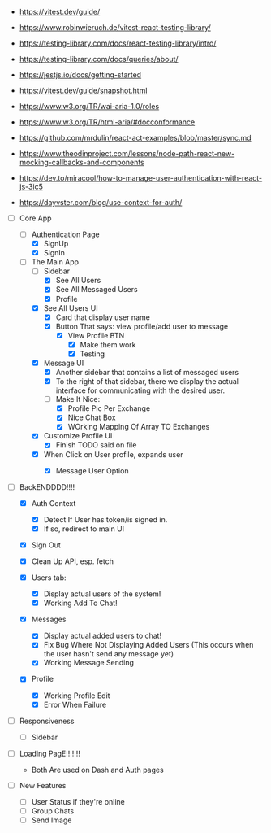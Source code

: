 - https://vitest.dev/guide/
- https://www.robinwieruch.de/vitest-react-testing-library/
- https://testing-library.com/docs/react-testing-library/intro/
- https://testing-library.com/docs/queries/about/
- https://jestjs.io/docs/getting-started
- https://vitest.dev/guide/snapshot.html
- https://www.w3.org/TR/wai-aria-1.0/roles
- https://www.w3.org/TR/html-aria/#docconformance
- https://github.com/mrdulin/react-act-examples/blob/master/sync.md
- https://www.theodinproject.com/lessons/node-path-react-new-mocking-callbacks-and-components

- https://dev.to/miracool/how-to-manage-user-authentication-with-react-js-3ic5
- https://dayvster.com/blog/use-context-for-auth/

- [ ] Core App
    - [ ] Authentication Page
        - [X] SignUp
        - [X] SignIn

    - [ ] The Main App
        - [ ] Sidebar
            - [X] See All Users
            - [X] See All Messaged Users
            - [X] Profile

        - [X] See All Users UI
            - [X] Card that display user name
            - [X] Button That says: view profile/add user to message
                - [X] View Profile BTN
                    - [X] Make them work
                    - [X] Testing

        - [X] Message UI
            - [X] Another sidebar that contains a list of messaged users
            - [X] To the right of that sidebar, there we display the actual interface
            for communicating with the desired user.
            - [ ] Make It Nice:
                - [X] Profile Pic Per Exchange
                - [X] Nice Chat Box
                - [X] WOrking Mapping Of Array TO Exchanges

        - [X] Customize Profile UI
            - [X] Finish TODO said on file
        
        - [X] When Click on User profile, expands user
            - [X] Message User Option


- [ ] BackENDDDD!!!!
    - [X] Auth Context
        - [X] Detect If User has token/is signed in.
        - [X] If so, redirect to main UI

    - [X] Sign Out
    - [X] Clean Up API, esp. fetch
    
    - [X] Users tab: 
        - [X] Display actual users of the system!
        - [X] Working Add To Chat!

    - [X] Messages
        - [X] Display actual added users to chat!
        - [X] Fix Bug Where Not Displaying Added Users (This occurs when the user hasn't send any message yet)
        - [X] Working Message Sending
    
    - [X] Profile
        - [X] Working Profile Edit
        - [X] Error When Failure

- [ ] Responsiveness
  - [ ] Sidebar

- [ ] Loading PagE!!!!!!!
    - Both Are used on Dash and Auth pages

- [ ] New Features
    - [ ] User Status if they're online
    - [ ] Group Chats
    - [ ] Send Image
